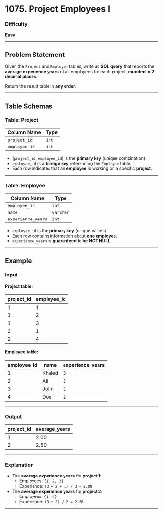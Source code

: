 # 1075. Project Employees I

### Difficulty
**Easy**

---

## Problem Statement

Given the `Project` and `Employee` tables, write an **SQL query** that reports the **average experience years** of all employees for each project, **rounded to 2 decimal places**.

Return the result table in **any order**.

---

## Table Schemas

### **Table: Project**
| Column Name  | Type  |
|-------------|-------|
| `project_id` | `int` |
| `employee_id` | `int` |

- (`project_id`, `employee_id`) is the **primary key** (unique combination).
- `employee_id` is a **foreign key** referencing the `Employee` table.
- Each row indicates that an **employee** is working on a specific **project**.

---

### **Table: Employee**
| Column Name      | Type    |
|------------------|---------|
| `employee_id`    | `int`   |
| `name`           | `varchar` |
| `experience_years` | `int` |

- `employee_id` is the **primary key** (unique values).
- Each row contains information about **one employee**.
- `experience_years` is **guaranteed to be NOT NULL**.

---

## Example

### **Input**
#### **Project table:**
| project_id | employee_id |
|------------|------------|
| 1          | 1          |
| 1          | 2          |
| 1          | 3          |
| 2          | 1          |
| 2          | 4          |

#### **Employee table:**
| employee_id | name   | experience_years |
|------------|--------|------------------|
| 1          | Khaled | 3                |
| 2          | Ali    | 2                |
| 3          | John   | 1                |
| 4          | Doe    | 2                |

---

### **Output**
| project_id | average_years |
|------------|--------------|
| 1          | 2.00         |
| 2          | 2.50         |

---

### **Explanation**
- The **average experience years** for **project 1**:
  - Employees: `{1, 2, 3}`
  - Experience: `(3 + 2 + 1) / 3 = 2.00`
- The **average experience years** for **project 2**:
  - Employees: `{1, 4}`
  - Experience: `(3 + 2) / 2 = 2.50`

---